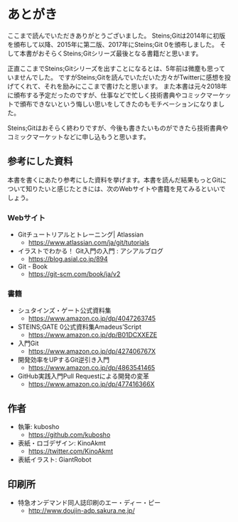 # あとがき

ここまで読んでいただきありがとうございました。
Steins;Gitは2014年に初版を頒布して以降、2015年に第二版、2017年にSteins;Git 0を頒布しました。
そして本書がおそらくSteins;Gitシリーズ最後となる書籍だと思います。

正直ここまでSteins;Gitシリーズを出すことになるとは、5年前は微塵も思っていませんでした。
ですがSteins;Gitを読んでいただいた方々がTwitterに感想を投げてくれて、それを励みにここまで書けたと思います。
また本書は元々2018年に頒布する予定だったのですが、仕事などで忙しく技術書典やコミックマーケットで頒布できないという悔しい思いをしてきたのもモチベーションになりました。

Steins;Gitはおそらく終わりですが、今後も書きたいものができたら技術書典やコミックマーケットなどに申し込もうと思います。

## 参考にした資料

本書を書くにあたり参考にした資料を挙げます。本書を読んだ結果もっとGitについて知りたいと感じたときには、次のWebサイトや書籍を見てみるといいでしょう。

### Webサイト

- Gitチュートリアルとトレーニング| Atlassian
  - https://www.atlassian.com/ja/git/tutorials
- イラストでわかる！ Git入門の入門 : アシアルブログ
  - https://blog.asial.co.jp/894
- Git - Book
  - https://git-scm.com/book/ja/v2

### 書籍

- シュタインズ・ゲート公式資料集
  - https://www.amazon.co.jp/dp/4047263745
- STEINS;GATE 0公式資料集Amadeus’Script
  - https://www.amazon.co.jp/dp/B01DCXXEZE
- 入門Git
  - https://www.amazon.co.jp/dp/427406767X
- 開発効率をUPするGit逆引き入門
  - https://www.amazon.co.jp/dp/4863541465
- GitHub実践入門Pull Requestによる開発の変革
  - https://www.amazon.co.jp/dp/477416366X

## 作者

- 執筆: kubosho
  - https://github.com/kubosho
- 表紙・ロゴデザイン: KinoAkmt
  - https://twitter.com/KinoAkmt
- 表紙イラスト: GiantRobot

## 印刷所

- 特急オンデマンド同人誌印刷のエー・ディー・ピー
  - http://www.doujin-adp.sakura.ne.jp/
